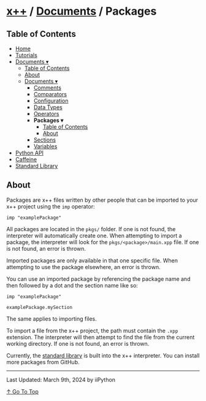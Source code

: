 # [x++](../README.md) / [Documents](../documents.md) / Packages

## Table of Contents

- [Home](../README.md)
- [Tutorials](../tutorials.md)
- [Documents ▾](../documents.md)
    - [Table of Contents](../documents.md#table-of-contents)
    - [About](../documents.md#about)
    - [Documents ▾](../documents.md#documents)
        - [Comments](comments.md)
        - [Comparators](comparators.md)
        - [Configuration](configuration.md)
        - [Data Types](datatypes.md)
        - [Operators](operators.md)
        - **Packages ▾**
            - [Table of Contents](#table-of-contents)
            - [About](#about)
        - [Sections](sections.md)
        - [Variables](variables.md)
- [Python API](../python-api.md)
- [Caffeine](../caffeine.md)
- [Standard Library](../stdlib.md)

## About

Packages are x++ files written by other people that can be imported to your x++ project using the `imp` operator:

```xpp
imp "examplePackage"
```

All packages are located in the `pkgs/` folder. If one is not found, the interpreter will automatically create one. When attempting to import a package, the interpreter will look for the `pkgs/<package>/main.xpp` file. If one is not found, an error is thrown.

Imported packages are only available in that one specific file. When attempting to use the package elsewhere, an error is thrown.

You can use an imported package by referencing the package name and then followed by a dot and the section name like so:

```xpp
imp "examplePackage"

examplePackage.mySection
```

The same applies to importing files.

To import a file from the x++ project, the path must contain the `.xpp` extension. The interpreter will then attempt to find the file from the current working directory. If one is not found, an error is thrown.

Currently, the [standard library](../stdlib.md) is built into the x++ interpreter. You can install more packages from GitHub.

---

Last Updated: March 9th, 2024 by iiPython

[↑ Go To Top](#x--documents--packages)